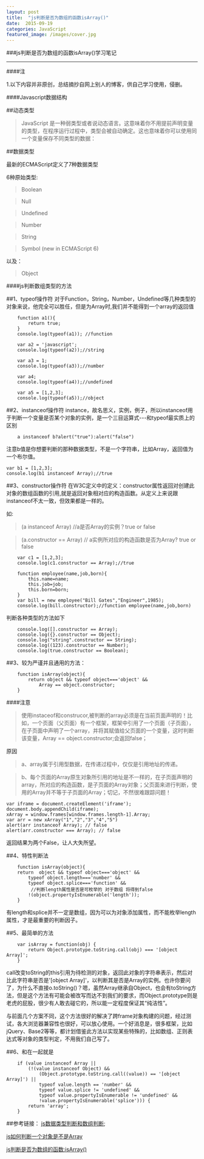 ```yaml
---
layout: post
title:  "js判断是否为数组的函数isArray()"
date:  2015-09-19
categories: JavaScript
featured_image: /images/cover.jpg
---
```


###js判断是否为数组的函数isArray()学习笔记

---

####注

1.以下内容并非原创，总结摘抄自网上别人的博客，供自己学习使用，侵删。

####Javascript数据结构

##动态类型

>JavaScript 是一种弱类型或者说动态语言。这意味着你不用提前声明变量的类型，在程序运行过程中，类型会被自动确定。这也意味着你可以使用同一个变量保存不同类型的数据：

##数据类型

最新的ECMAScript定义了7种数据类型

6种原始类型: 

>Boolean

>Null

>Undefined

>Number

>String

>Symbol (new in ECMAScript 6)

以及：

> Object

####js判断数组类型的方法

##1、typeof操作符
对于Function，String，Number，Undefined等几种类型的对象来说，他完全可以胜任，但是为Array时,我们并不能得到一个array的返回值

        function a1(){
            return true;
        }
        console.log(typeof(a1)); //function

        var a2 = 'javascript';
        console.log(typeof(a2));//string

        var a3 = 1;
        console.log(typeof(a3));//number

        var a4;
        console.log(typeof(a4));//undefined

        var a5 = [1,2,3];
        console.log(typeof(a5));//object

##2、instanceof操作符
instance，故名思义，实例，例子，所以instanceof用于判断一个变量是否某个对象的实例，是一个三目运算式---和typeof最实质上的区别
        
        a instanceof b?alert("true"):alert("false")

注意b值是你想要判断的那种数据类型，不是一个字符串，比如Array，返回值为一个布尔值。

    var b1 = [1,2,3];
    console.log(b1 instanceof Array);//true

##3、constructor操作符
在W3C定义中的定义：constructor属性返回对创建此对象的数组函数的引用,就是返回对象相对应的构造函数。从定义上来说跟instanceof不太一致，但效果都是一样的。

如: 

>(a instanceof Array)   //a是否Array的实例？true or false

>(a.constructor == Array)  // a实例所对应的构造函数是否为Array? true or false

        var c1 = [1,2,3];
        console.log(c1.constructor == Array);//true
                
        function employee(name,job,born){
            this.name=name;
            this.job=job;
            this.born=born;
        }
        var bill = new employee("Bill Gates","Engineer",1985);
        console.log(bill.constructor);//function employee(name,job,born)

判断各种类型的方法如下

        console.log([].constructor == Array);
        console.log({}.constructor == Object);
        console.log("string".constructor == String);
        console.log((123).constructor == Number);
        console.log(true.constructor == Boolean);

##3、较为严谨并且通用的方法：

        function isArray(object){
            return object && typeof object==='object' &&
                Array == object.constructor;
        }

####注意
>使用instaceof和construcor,被判断的array必须是在当前页面声明的！比如，一个页面（父页面）有一个框架，框架中引用了一个页面（子页面），在子页面中声明了一个array，并将其赋值给父页面的一个变量，这时判断该变量，Array == object.constructor;会返回false；

原因

>a、array属于引用型数据，在传递过程中，仅仅是引用地址的传递。

>b、每个页面的Array原生对象所引用的地址是不一样的，在子页面声明的array，所对应的构造函数，是子页面的Array对象；父页面来进行判断，使用的Array并不等于子页面的Array；切记，不然很难跟踪问题！

    var iframe = document.createElement('iframe');   
    document.body.appendChild(iframe);   
    xArray = window.frames[window.frames.length-1].Array;      
    var arr = new xArray("1","2","3","4","5")
    alert(arr instanceof Array); // false
    alert(arr.constructor === Array); // false

返回结果为两个False，让人大失所望。

##4、特性判断法

        function isArray(object){
        return  object && typeof object==='object' &&    
            typeof object.length==='number' &&  
            typeof object.splice==='function' &&    
             //判断length属性是否是可枚举的 对于数组 将得到false  
            !(object.propertyIsEnumerable('length'));
        }

有length和splice并不一定是数组，因为可以为对象添加属性，而不能枚举length属性，才是最重要的判断因子。

##5、最简单的方法
       
        var isArray = function(obj) { 
            return Object.prototype.toString.call(obj) === '[object Array]'; 
        }

call改变toString的this引用为待检测的对象，返回此对象的字符串表示，然后对比此字符串是否是'[object Array]'，以判断其是否是Array的实例。也许你要问了，为什么不直接o.toString()？嗯，虽然Array继承自Object，也会有toString方法，但是这个方法有可能会被改写而达不到我们的要求，而Object.prototype则是老虎的屁股，很少有人敢去碰它的，所以能一定程度保证其“纯洁性”。 

与前面几个方案不同，这个方法很好的解决了跨frame对象构建的问题，经过测试，各大浏览器兼容性也很好，可以放心使用。一个好消息是，很多框架，比如jQuery、Base2等等，都计划借鉴此方法以实现某些特殊的，比如数组、正则表达式等对象的类型判定，不用我们自己写了。

##6、和在一起就是

        if (value instanceof Array ||
            (!(value instanceof Object) &&
                (Object.prototype.toString.call((value)) == '[object Array]') ||
                typeof value.length == 'number' &&
                typeof value.splice != 'undefined' &&
                typeof value.propertyIsEnumerable != 'undefined' &&
                !value.propertyIsEnumerable('splice'))) {
            return 'array';
        }

##参考链接：
[js数据类型判断和数组判断](http://www.cnblogs.com/mofish/p/3388427.html);

[js如何判断一个对象是不是Array](http://www.nowamagic.net/librarys/veda/detail/1250)

[js判断是否为数组的函数:isArray()](http://my.oschina.net/ohcoding/blog/470952?p=1)
